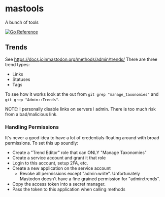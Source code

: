# mastools

A bunch of tools

[![Go Reference](https://pkg.go.dev/badge/github.com/poetworrier/mastools.svg)](https://pkg.go.dev/github.com/poetworrier/mastools)

## Trends

See <https://docs.joinmastodon.org/methods/admin/trends/>
There are three trend types:

- Links
- Statuses
- Tags

To see how it works look at the out from `git grep "manage_taxonomies"` and `git grep "Admin::Trends"`.

NOTE: I personally disable links on servers I admin. There is too much risk from a bad/malicious link.

### Handling Permissions

It's never a good idea to have a lot of credentials floating around with broad permissions. To set
 this up soundly:

- Create a "Trend Editor" role that can ONLY "Manage Taxonomies"
- Create a service account and grant it that role
- Login to this account, setup 2FA, etc.
- Create a new application on the service account
  - Revoke all permissions except "admin:write". Unfortunately Mastodon doesn't have a fine grained permission for "admin:trends".
- Copy the access token into a secret manager.
- Pass the token to this application when calling methods
